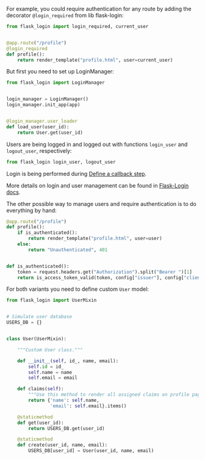 For example, you could require authentication for any route by adding the decorator `@login_required` from lib flask-login:

```py
from flask_login import login_required, current_user


@app.route("/profile")
@login_required
def profile():
    return render_template("profile.html", user=current_user)
```

But first you need to set up LoginManager:

```py
from flask_login import LoginManager


login_manager = LoginManager()
login_manager.init_app(app)


@login_manager.user_loader
def load_user(user_id):
    return User.get(user_id)
```

Users are being logged in and logged out with functions `login_user` and `logout_user`, respectively:

```py
from flask_login login_user, logout_user
```

Login is being performed during [Define a callback step](/docs/guides/sign-into-web-app/python/define-callback/).

More details on login and user management can be found in [Flask-Login docs](https://flask-login.readthedocs.io/en/latest/).

The other possible way to manage users and require authentication is to do everything by hand:

```py
@app.route("/profile")
def profile():
    if is_authenticated():
        return render_template("profile.html", user=user)
    else:
        return "Unauthenticated", 401


def is_authenticated():
    token = request.headers.get("Authorization").split("Bearer ")[1]
    return is_access_token_valid(token, config["issuer"], config["client_id"])
```

For both variants you need to define custom `User` model:
```py
from flask_login import UserMixin


# Simulate user database
USERS_DB = {}


class User(UserMixin):

    """Custom User class."""

    def __init__(self, id_, name, email):
        self.id = id_
        self.name = name
        self.email = email

    def claims(self):
        """Use this method to render all assigned claims on profile page."""
        return {'name': self.name,
                'email': self.email}.items()

    @staticmethod
    def get(user_id):
        return USERS_DB.get(user_id)

    @staticmethod
    def create(user_id, name, email):
        USERS_DB[user_id] = User(user_id, name, email)
```
